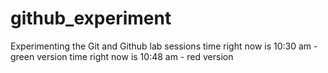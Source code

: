 # github_experiment
Experimenting the Git and Github lab sessions
time right now is 10:30 am - green version
time right now is 10:48 am - red version
